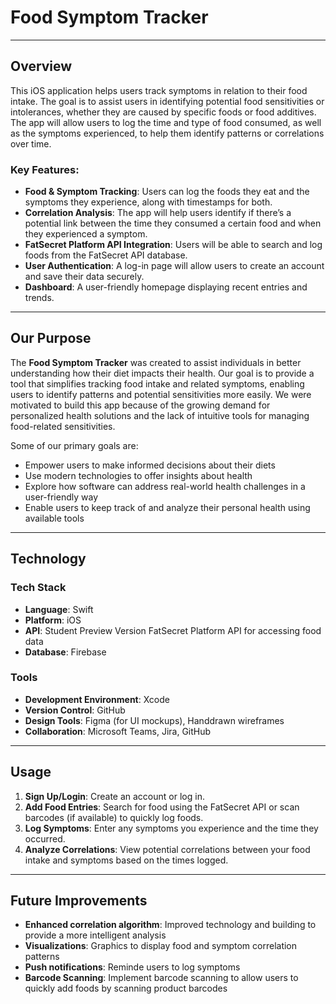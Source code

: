 # Food Symptom Tracker

---

## Overview
This iOS application helps users track symptoms in relation to their food intake. The goal is to assist users in identifying potential food sensitivities or intolerances, whether they are caused by specific foods or food additives. The app will allow users to log the time and type of food consumed, as well as the symptoms experienced, to help them identify patterns or correlations over time.

### Key Features:
- **Food & Symptom Tracking**: Users can log the foods they eat and the symptoms they experience, along with timestamps for both.
- **Correlation Analysis**: The app will help users identify if there’s a potential link between the time they consumed a certain food and when they experienced a symptom.
- **FatSecret Platform API Integration**: Users will be able to search and log foods from the FatSecret API database.
- **User Authentication**: A log-in page will allow users to create an account and save their data securely.
- **Dashboard**: A user-friendly homepage displaying recent entries and trends. 

---

## Our Purpose  
The **Food Symptom Tracker** was created to assist individuals in better understanding how their diet impacts their health. Our goal is to provide a tool that simplifies tracking food intake and related symptoms, enabling users to identify patterns and potential sensitivities more easily. We were motivated to build this app because of the growing demand for personalized health solutions and the lack of intuitive tools for managing food-related sensitivities.

Some of our primary goals are:
 - Empower users to make informed decisions about their diets
 - Use modern technologies to offer insights about health  
 - Explore how software can address real-world health challenges in a user-friendly way
 - Enable users to keep track of and analyze their personal health using available tools

---

## Technology
### Tech Stack
- **Language**: Swift
- **Platform**: iOS
- **API**: Student Preview Version FatSecret Platform API for accessing food data
- **Database**: Firebase

### Tools  
- **Development Environment**: Xcode  
- **Version Control**: GitHub  
- **Design Tools**: Figma (for UI mockups), Handdrawn wireframes
- **Collaboration**: Microsoft Teams, Jira, GitHub
 
---

## Usage
1. **Sign Up/Login**: Create an account or log in.
2. **Add Food Entries**: Search for food using the FatSecret API or scan barcodes (if available) to quickly log foods.
3. **Log Symptoms**: Enter any symptoms you experience and the time they occurred.
4. **Analyze Correlations**: View potential correlations between your food intake and symptoms based on the times logged.

---

## Future Improvements
- **Enhanced correlation algorithm**: Improved technology and building to provide a more intelligent analysis
- **Visualizations**: Graphics to display food and symptom correlation patterns
- **Push notifications**: Reminde users to log symptoms
- **Barcode Scanning**: Implement barcode scanning to allow users to quickly add foods by scanning product barcodes
